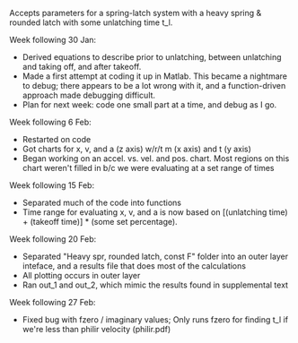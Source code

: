 Accepts parameters for a spring-latch system with a heavy spring & rounded latch with some unlatching time t_l.

Week following 30 Jan:
- Derived equations to describe prior to unlatching, between unlatching and taking off, and after takeoff.
- Made a first attempt at coding it up in Matlab. This became a nightmare to debug; there appears to be a lot wrong with it, and a function-driven approach made debugging difficult. 
- Plan for next week: code one small part at a time, and debug as I go.

Week following 6 Feb:
- Restarted on code
- Got charts for x, v, and a (z axis) w/r/t m (x axis) and t (y axis)
- Began working on an accel. vs. vel. and pos. chart. Most regions on this chart weren't filled in b/c we were evaluating at a set range of times

Week following 15 Feb:
- Separated much of the code into functions
- Time range for evaluating x, v, and a is now based on [(unlatching time) + (takeoff time)] * (some set percentage).

Week following 20 Feb:
- Separated "Heavy spr, rounded latch, const F" folder into an outer layer inteface, and a results file that does most of the calculations
- All plotting occurs in outer layer
- Ran out_1 and out_2, which mimic the results found in supplemental text

Week following 27 Feb:
- Fixed bug with fzero / imaginary values; Only runs fzero for finding t_l if we're less than philir velocity (philir.pdf)